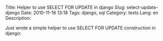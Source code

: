 Title: Helper to use SELECT FOR UPDATE in django
Slug: select-update-django
Date: 2010-11-16 13:18
Tags: django, sql
Category: texts
Lang: en
Description: 

Just wrote a simple helper to use SELECT FOR UPDATE construction in django:

<script src="https://gist.github.com/701662.js?file=select_for_update.py"></script>